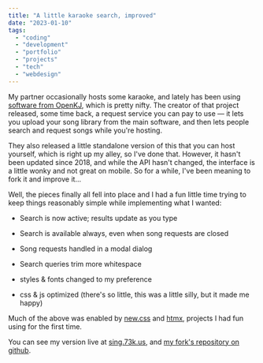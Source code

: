 ```yaml
---
title: "A little karaoke search, improved"
date: "2023-01-10"
tags: 
  - "coding"
  - "development"
  - "portfolio"
  - "projects"
  - "tech"
  - "webdesign"
---
```


My partner occasionally hosts some karaoke, and lately has been using [software from OpenKJ](https://openkj.org/), which is pretty nifty. The creator of that project released, some time back, a request service you can pay to use — it lets you upload your song library from the main software, and then lets people search and request songs while you're hosting.

They also released a little standalone version of this that you can host yourself, which is right up my alley, so I've done that. However, it hasn't been updated since 2018, and while the API hasn't changed, the interface is a little wonky and not great on mobile. So for a while, I've been meaning to fork it and improve it...

Well, the pieces finally all fell into place and I had a fun little time trying to keep things reasonably simple while implementing what I wanted:

- Search is now active; results update as you type

- Search is available always, even when song requests are closed

- Song requests handled in a modal dialog

- Search queries trim more whitespace

- styles & fonts changed to my preference

- css & js optimized (there's so little, this was a little silly, but it made me happy)

Much of the above was enabled by [new.css](https://newcss.net/) and [htmx](https://htmx.org/), projects I had fun using for the first time.

You can see my version live at [sing.73k.us](https://sing.73k.us/), and [my fork's repository on github](https://github.com/apiontek/StandaloneRequestServer).
